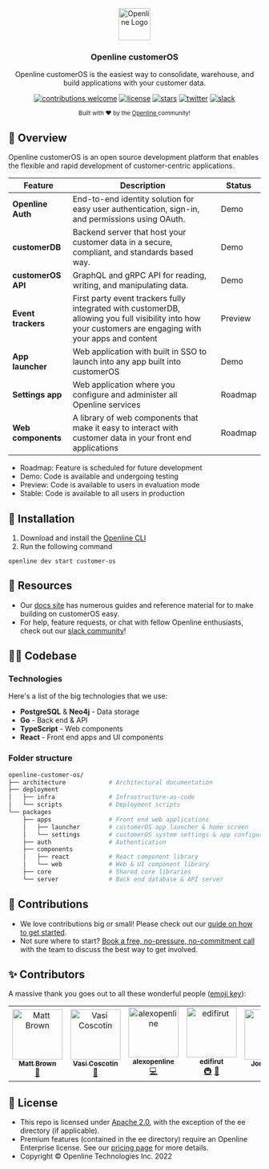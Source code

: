 <div align="center">
  <a href="https://openline.ai">
    <img
      src="https://raw.githubusercontent.com/openline-ai/openline-customer-os/otter/.github/TeamHero.svg"
      alt="Openline Logo"
      height="64"
    />
  </a>
  <br />
  <p>
    <h3>
      <b>
        Openline customerOS
      </b>
    </h3>
  </p>
  <p>
    Openline customerOS is the easiest way to consolidate, warehouse, and build applications with your customer data.
  </p>
  <p>

[![contributions welcome](https://img.shields.io/badge/contributions-welcome-brightgreen?logo=github)][customerOS-repo] 
[![license](https://img.shields.io/badge/license-Apache%202-blue)][apache2] 
[![stars](https://img.shields.io/github/stars/openline-ai/openline-customer-os?style=social)][customerOS-repo] 
[![twitter](https://img.shields.io/twitter/follow/openlineAI?style=social)][twitter] 
[![slack](https://img.shields.io/badge/slack-community-blueviolet.svg?logo=slack)][slack]

  </p>
  <p>
    <sub>
      Built with ❤︎ by the
      <a href="https://openline.ai">
        Openline
      </a>
      community!
    </sub>
  </p>
</div>


## 👋 Overview
Openline customerOS is an open source development platform that enables the flexible and rapid development of customer-centric applications.

| Feature            | Description | Status|
|--------------------|-------------|-------|
| **Openline Auth**  |End-to-end identity solution for easy user authentication, sign-in, and permissions using OAuth.| Demo |
| **customerDB**     |Backend server that host your customer data in a secure, compliant, and standards based way. | Demo|
| **customerOS API** |GraphQL and gRPC API for reading, writing, and manipulating data.| Demo|
| **Event trackers** |First party event trackers fully integrated with customerDB, allowing you full visibility into how your customers are engaging with your apps and content | Preview|
| **App launcher**   |Web application with built in SSO to launch into any app built into customerOS| Demo|
| **Settings app**   |Web application where you configure and administer all Openline services| Roadmap|
| **Web components** |A library of web components that make it easy to interact with customer data in your front end applications| Roadmap|

- Roadmap: Feature is scheduled for future development
- Demo: Code is available and undergoing testing
- Preview: Code is available to users in evaluation mode
- Stable: Code is available to all users in production

## 🚀 Installation
1. Download and install the [Openline CLI][cli]
2. Run the following command

```sh-session
openline dev start customer-os
```

## 🤝 Resources

- Our [docs site][docs] has numerous guides and reference material for to make building on customerOS easy.
- For help, feature requests, or chat with fellow Openline enthusiasts, check out our [slack community][slack]!

## 👩‍💻 Codebase

### Technologies

Here's a list of the big technologies that we use:

- **PostgreSQL** & **Neo4j** - Data storage
- **Go** - Back end & API
- **TypeScript** - Web components
- **React** - Front end apps and UI components

### Folder structure

```sh
openline-customer-os/
├── architecture            # Architectural documentation
├── deployment              
│   ├── infra               # Infrastructure-as-code
│   └── scripts             # Deployment scripts
└── packages
    ├── apps                # Front end web applications
    │   ├── launcher        # customerOS app launcher & home screen
    │   └── settings        # customerOS system settings & app configuration
    ├── auth                # Authentication
    ├── components
    │   ├── react           # React component library
    │   └── web             # Web & UI component library
    ├── core                # Shared core libraries
    └── server              # Back end database & API server
```

## 💪 Contributions

- We love contributions big or small!  Please check out our [guide on how to get started][contributions].
- Not sure where to start?  [Book a free, no-pressure, no-commitment call][call] with the team to discuss the best way to get involved.

## ✨ Contributors

A massive thank you goes out to all these wonderful people ([emoji key][emoji]):

<!-- ALL-CONTRIBUTORS-LIST:START - Do not remove or modify this section -->
<!-- prettier-ignore-start -->
<!-- markdownlint-disable -->
<table>
  <tbody>
    <tr>
      <td align="center"><a href="https://github.com/mattbr0wn"><img src="https://avatars.githubusercontent.com/u/113338429?v=4?s=100" width="100px;" alt="Matt Brown"/><br /><sub><b>Matt Brown</b></sub></a><br /><a href="https://github.com/openline-ai/openline-customer-os/commits?author=mattbr0wn" title="Documentation">📖</a></td>
      <td align="center"><a href="http://openline.ai"><img src="https://avatars.githubusercontent.com/u/88987042?v=4?s=100" width="100px;" alt="Vasi Coscotin"/><br /><sub><b>Vasi Coscotin</b></sub></a><br /><a href="https://github.com/openline-ai/openline-customer-os/commits?author=xvasi" title="Documentation">📖</a></td>
      <td align="center"><a href="https://github.com/alexopenline"><img src="https://avatars.githubusercontent.com/u/95470380?v=4?s=100" width="100px;" alt="alexopenline"/><br /><sub><b>alexopenline</b></sub></a><br /><a href="https://github.com/openline-ai/openline-customer-os/commits?author=alexopenline" title="Code">💻</a></td>
      <td align="center"><a href="https://github.com/edifirut"><img src="https://avatars.githubusercontent.com/u/108661145?v=4?s=100" width="100px;" alt="edifirut"/><br /><sub><b>edifirut</b></sub></a><br /><a href="#infra-edifirut" title="Infrastructure (Hosting, Build-Tools, etc)">🚇</a> <a href="https://github.com/openline-ai/openline-customer-os/pulls?q=is%3Apr+reviewed-by%3Aedifirut" title="Reviewed Pull Requests">👀</a></td>
      <td align="center"><a href="https://github.com/jontyk"><img src="https://avatars.githubusercontent.com/u/81759836?v=4?s=100" width="100px;" alt="Jonty Knox"/><br /><sub><b>Jonty Knox</b></sub></a><br /><a href="https://github.com/openline-ai/openline-customer-os/pulls?q=is%3Apr+reviewed-by%3Ajontyk" title="Reviewed Pull Requests">👀</a></td>
      <td align="center"><a href="https://github.com/tsearle"><img src="https://avatars.githubusercontent.com/u/4540323?v=4?s=100" width="100px;" alt="tsearle"/><br /><sub><b>tsearle</b></sub></a><br /><a href="https://github.com/openline-ai/openline-customer-os/commits?author=tsearle" title="Code">💻</a> <a href="https://github.com/openline-ai/openline-customer-os/commits?author=tsearle" title="Documentation">📖</a></td>
    </tr>
  </tbody>
</table>

<!-- markdownlint-restore -->
<!-- prettier-ignore-end -->

<!-- ALL-CONTRIBUTORS-LIST:END -->

## 🪪 License

- This repo is licensed under [Apache 2.0][apache2], with the exception of the ee directory (if applicable).
- Premium features (contained in the ee directory) require an Openline Enterprise license.  See our [pricing page][pricing] for more details.
- Copyright &copy; Openline Technologies Inc. 2022


[apache2]: https://www.apache.org/licenses/LICENSE-2.0
[call]: https://meetings-eu1.hubspot.com/matt2/customer-demos
[careers]: https://openline.ai
[cli]: https://www.openline.ai/docs
[contributions]: https://github.com/openline-ai/community/blob/main/README.md
[customerOS-repo]: https://github.com/openline-ai/openline-customer-os/
[docs]: https://openline.ai
[emoji]: https://allcontributors.org/docs/en/emoji-key
[pricing]: https://openline.ai/pricing
[slack]: https://join.slack.com/t/openline-ai/shared_invite/zt-1i6umaw6c-aaap4VwvGHeoJ1zz~ngCKQ
[twitter]: https://twitter.com/OpenlineAI

